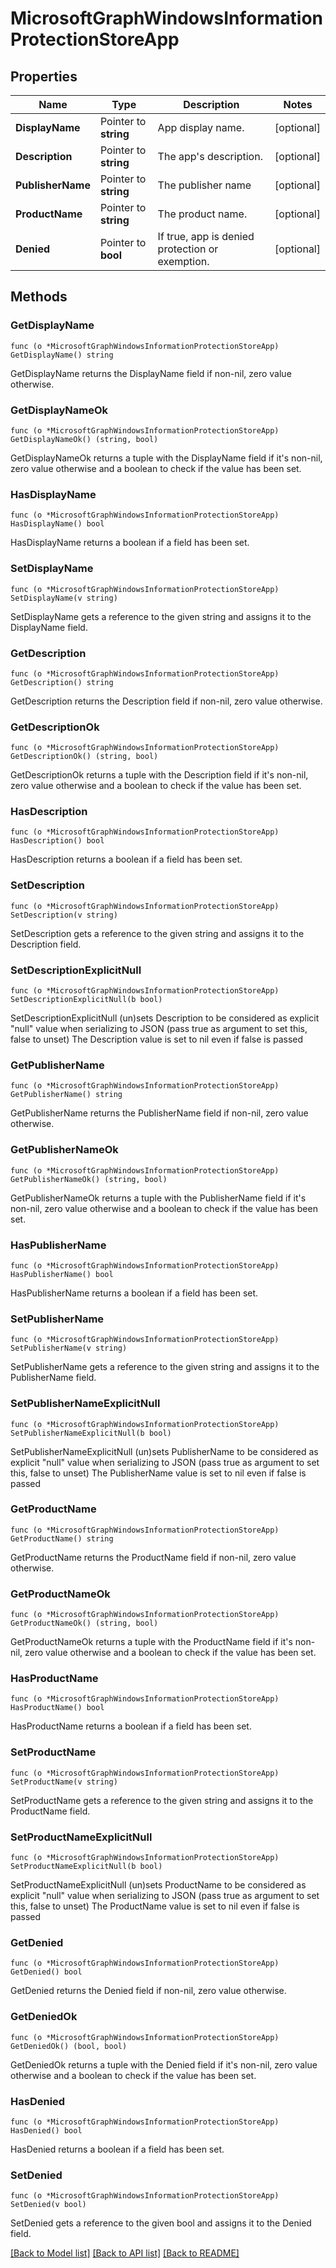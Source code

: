 # MicrosoftGraphWindowsInformationProtectionStoreApp

## Properties

Name | Type | Description | Notes
------------ | ------------- | ------------- | -------------
**DisplayName** | Pointer to **string** | App display name. | [optional] 
**Description** | Pointer to **string** | The app&#39;s description. | [optional] 
**PublisherName** | Pointer to **string** | The publisher name | [optional] 
**ProductName** | Pointer to **string** | The product name. | [optional] 
**Denied** | Pointer to **bool** | If true, app is denied protection or exemption. | [optional] 

## Methods

### GetDisplayName

`func (o *MicrosoftGraphWindowsInformationProtectionStoreApp) GetDisplayName() string`

GetDisplayName returns the DisplayName field if non-nil, zero value otherwise.

### GetDisplayNameOk

`func (o *MicrosoftGraphWindowsInformationProtectionStoreApp) GetDisplayNameOk() (string, bool)`

GetDisplayNameOk returns a tuple with the DisplayName field if it's non-nil, zero value otherwise
and a boolean to check if the value has been set.

### HasDisplayName

`func (o *MicrosoftGraphWindowsInformationProtectionStoreApp) HasDisplayName() bool`

HasDisplayName returns a boolean if a field has been set.

### SetDisplayName

`func (o *MicrosoftGraphWindowsInformationProtectionStoreApp) SetDisplayName(v string)`

SetDisplayName gets a reference to the given string and assigns it to the DisplayName field.

### GetDescription

`func (o *MicrosoftGraphWindowsInformationProtectionStoreApp) GetDescription() string`

GetDescription returns the Description field if non-nil, zero value otherwise.

### GetDescriptionOk

`func (o *MicrosoftGraphWindowsInformationProtectionStoreApp) GetDescriptionOk() (string, bool)`

GetDescriptionOk returns a tuple with the Description field if it's non-nil, zero value otherwise
and a boolean to check if the value has been set.

### HasDescription

`func (o *MicrosoftGraphWindowsInformationProtectionStoreApp) HasDescription() bool`

HasDescription returns a boolean if a field has been set.

### SetDescription

`func (o *MicrosoftGraphWindowsInformationProtectionStoreApp) SetDescription(v string)`

SetDescription gets a reference to the given string and assigns it to the Description field.

### SetDescriptionExplicitNull

`func (o *MicrosoftGraphWindowsInformationProtectionStoreApp) SetDescriptionExplicitNull(b bool)`

SetDescriptionExplicitNull (un)sets Description to be considered as explicit "null" value
when serializing to JSON (pass true as argument to set this, false to unset)
The Description value is set to nil even if false is passed
### GetPublisherName

`func (o *MicrosoftGraphWindowsInformationProtectionStoreApp) GetPublisherName() string`

GetPublisherName returns the PublisherName field if non-nil, zero value otherwise.

### GetPublisherNameOk

`func (o *MicrosoftGraphWindowsInformationProtectionStoreApp) GetPublisherNameOk() (string, bool)`

GetPublisherNameOk returns a tuple with the PublisherName field if it's non-nil, zero value otherwise
and a boolean to check if the value has been set.

### HasPublisherName

`func (o *MicrosoftGraphWindowsInformationProtectionStoreApp) HasPublisherName() bool`

HasPublisherName returns a boolean if a field has been set.

### SetPublisherName

`func (o *MicrosoftGraphWindowsInformationProtectionStoreApp) SetPublisherName(v string)`

SetPublisherName gets a reference to the given string and assigns it to the PublisherName field.

### SetPublisherNameExplicitNull

`func (o *MicrosoftGraphWindowsInformationProtectionStoreApp) SetPublisherNameExplicitNull(b bool)`

SetPublisherNameExplicitNull (un)sets PublisherName to be considered as explicit "null" value
when serializing to JSON (pass true as argument to set this, false to unset)
The PublisherName value is set to nil even if false is passed
### GetProductName

`func (o *MicrosoftGraphWindowsInformationProtectionStoreApp) GetProductName() string`

GetProductName returns the ProductName field if non-nil, zero value otherwise.

### GetProductNameOk

`func (o *MicrosoftGraphWindowsInformationProtectionStoreApp) GetProductNameOk() (string, bool)`

GetProductNameOk returns a tuple with the ProductName field if it's non-nil, zero value otherwise
and a boolean to check if the value has been set.

### HasProductName

`func (o *MicrosoftGraphWindowsInformationProtectionStoreApp) HasProductName() bool`

HasProductName returns a boolean if a field has been set.

### SetProductName

`func (o *MicrosoftGraphWindowsInformationProtectionStoreApp) SetProductName(v string)`

SetProductName gets a reference to the given string and assigns it to the ProductName field.

### SetProductNameExplicitNull

`func (o *MicrosoftGraphWindowsInformationProtectionStoreApp) SetProductNameExplicitNull(b bool)`

SetProductNameExplicitNull (un)sets ProductName to be considered as explicit "null" value
when serializing to JSON (pass true as argument to set this, false to unset)
The ProductName value is set to nil even if false is passed
### GetDenied

`func (o *MicrosoftGraphWindowsInformationProtectionStoreApp) GetDenied() bool`

GetDenied returns the Denied field if non-nil, zero value otherwise.

### GetDeniedOk

`func (o *MicrosoftGraphWindowsInformationProtectionStoreApp) GetDeniedOk() (bool, bool)`

GetDeniedOk returns a tuple with the Denied field if it's non-nil, zero value otherwise
and a boolean to check if the value has been set.

### HasDenied

`func (o *MicrosoftGraphWindowsInformationProtectionStoreApp) HasDenied() bool`

HasDenied returns a boolean if a field has been set.

### SetDenied

`func (o *MicrosoftGraphWindowsInformationProtectionStoreApp) SetDenied(v bool)`

SetDenied gets a reference to the given bool and assigns it to the Denied field.


[[Back to Model list]](../README.md#documentation-for-models) [[Back to API list]](../README.md#documentation-for-api-endpoints) [[Back to README]](../README.md)


